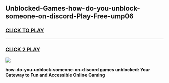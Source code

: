 
## Unblocked-Games-how-do-you-unblock-someone-on-discord-Play-Free-ump06
<h3>
<a href="https://premium76.site?title=how-do-you-unblock-someone-on-discord&ref=20M">CLICK TO PLAY</a></h3>
<hr>

<h3>
<a href="https://premium76.site?title=how-do-you-unblock-someone-on-discord&ref=20M">CLICK 2 PLAY</a>
  
</h3>

<a href="https://premium76.site?title=how-do-you-unblock-someone-on-discord&ref=19M"><img src="https://clearcache.store/games.png"></a>


**how-do-you-unblock-someone-on-discord games unblocked: Your Gateway to Fun and Accessible Online Gaming**
